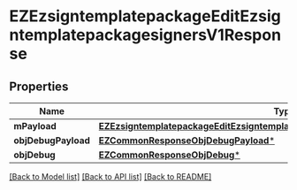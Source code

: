 # EZEzsigntemplatepackageEditEzsigntemplatepackagesignersV1Response

## Properties
Name | Type | Description | Notes
------------ | ------------- | ------------- | -------------
**mPayload** | [**EZEzsigntemplatepackageEditEzsigntemplatepackagesignersV1ResponseMPayload***](EZEzsigntemplatepackageEditEzsigntemplatepackagesignersV1ResponseMPayload.md) |  | 
**objDebugPayload** | [**EZCommonResponseObjDebugPayload***](EZCommonResponseObjDebugPayload.md) |  | [optional] 
**objDebug** | [**EZCommonResponseObjDebug***](EZCommonResponseObjDebug.md) |  | [optional] 

[[Back to Model list]](../README.md#documentation-for-models) [[Back to API list]](../README.md#documentation-for-api-endpoints) [[Back to README]](../README.md)


